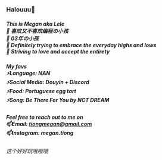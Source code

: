 
<!--
**lelemegan/lelemegan** is a ✨ _special_ ✨ repository because its `README.md` (this file) appears on your GitHub profile.

Here are some ideas to get you started:

- 🔭 I’m currently working on ...
- 🌱 I’m currently learning ...
- 👯 I’m looking to collaborate on ...
- 🤔 I’m looking for help with ...
- 💬 Ask me about ...
- 📫 How to reach me: ...
- 😄 Pronouns: ...
- ⚡ Fun fact: ...
-->

### Halouuu👋
##### This is Megan aka Lele</br>🍦 喜欢又不喜欢编程の小孩</br>🍦 03年の小孩</br>🍦 Definitely trying to embrace the everyday highs and lows</br>🍦 Striving to love and accept the entirety



##### My favs</br>⚡Language: NAN</br>⚡Social Media: Douyin + Discord</br>⚡Food: Portuguese egg tart</br>⚡Song: Be There For You by NCT DREAM


##### Feel free to reach out to me on</br>📫Email: tiongmegan@gmail.com</br>📫Instagram: megan.tiong


###### 这个好好玩哦哦哦
